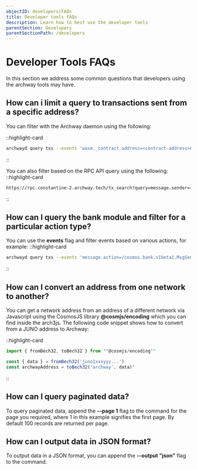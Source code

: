 ```yaml
---
objectID: developers|FAQs
title: Developer tools FAQs
description: Learn how to best use the developer tools
parentSection: Developers
parentSectionPath: /developers
---
```


# Developer Tools FAQs

In this section we address some common questions that developers using the archway tools may have.

## How can i limit a query to transactions sent from a specific address?

You can filter with the Archway daemon using the following: 

::highlight-card
```bash
archwayd query txs --events 'wasm._contract_address=<contract-address>&message.sender=<address>' --node "https://rpc.constantine-12.archway.tech:443"
```
::

You can also filter based on the RPC API query using the following:
::highlight-card
```bash
https://rpc.constantine-2.archway.tech/tx_search?query=message.sender=<address>ANDmessage.action=/cosmwasm.wasm.v1.MsgInstantiateContract&order_by=desc 
```
::


## How can I query the bank module and filter for a particular action type?


You can use the **events** flag and filter events based on various actions, for example:
::highlight-card
```bash
archwayd query txs --events 'message.action=/cosmos.bank.v1beta1.MsgSend' --node "https://rpc.constantine-2.archway.tech:443"

```
::



## How can I convert an address from one network to another?	
You can get a network address from an address of a different network via Javascript using the CosmosJS library **@cosmjs/encoding** which you can find inside the arch3js. The following code snippet shows how to convert from a JUNO address to Archway:

::highlight-card
```javascript
import { fromBech32, toBech32 } from ""@cosmjs/encoding""

const { data } = fromBech32('juno1xxxyyy...')
const archwayAddress = toBech32('archway', data)"
```
::



## How can I query paginated data?
To query paginated data, append the **--page 1** flag to the command for the page you required, where 1 in this example signifies the first page. By default 100 records are returned per page.

## How can I output data in JSON format?

To output data in a JSON format, you can append the **--output "json"** flag to the command.